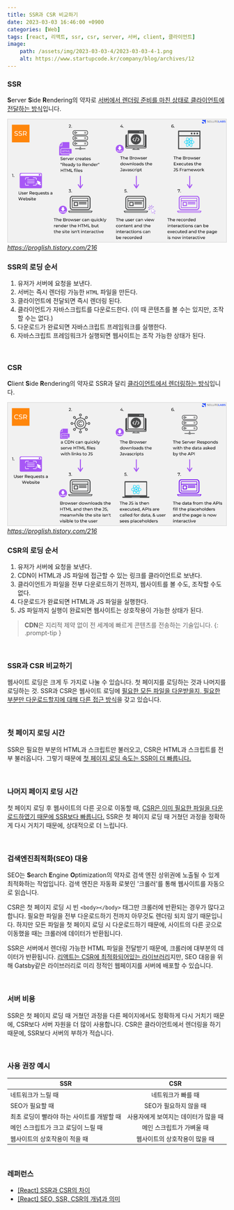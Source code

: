```yaml
---
title: SSR과 CSR 비교하기
date: 2023-03-03 16:46:00 +0900
categories: [Web]
tags: [react, 리액트, ssr, csr, server, 서버, client, 클라이언트]
image:
    path: /assets/img/2023-03-03-4/2023-03-03-4-1.png
    alt: https://www.startupcode.kr/company/blog/archives/12
---
```


### SSR

**S**erver **S**ide **R**endering의 약자로 <u>서버에서 렌더링 준비를 마친 상태로 클라이언트에 전달하는 방식</u>입니다.

![SSR](/assets/img/2023-03-03-4/2023-03-03-4-2.png)
_https://proglish.tistory.com/216_

### SSR의 로딩 순서

1. 유저가 서버에 요청을 보낸다.
2. 서버는 즉시 렌더링 가능한 `HTML` 파일을 만든다.
3. 클라이언트에 전달되면 즉시 렌더링 된다.
4. 클라이언트가 자바스크립트를 다운로드한다. (이 때 콘텐츠를 볼 수는 있지만, 조작할 수는 없다.)
5. 다운로드가 완료되면 자바스크립트 프레임워크를 실행한다.
6. 자바스크립트 프레임워크가 실행되면 웹사이트는 조작 가능한 상태가 된다.

&nbsp;

### CSR

**C**lient **S**ide **R**endering의 약자로 SSR과 달리 <u>클라이언트에서 렌더링하는 방식</u>입니다.

![CSR](/assets/img/2023-03-03-4/2023-03-03-4-3.png)
_https://proglish.tistory.com/216_

### CSR의 로딩 순서

1. 유저가 서버에 요청을 보낸다.
2. CDN이 HTML과 JS 파일에 접근할 수 있는 링크를 클라이언트로 보낸다.
3. 클라이언트가 파일을 전부 다운로드하기 전까지, 웹사이트를 볼 수도, 조작할 수도 없다.
4. 다운로드가 완료되면 HTML과 JS 파일을 실행한다.
5. JS 파일까지 실행이 완료되면 웹사이트는 상호작용이 가능한 상태가 된다.

> **CDN**은 지리적 제약 없이 전 세계에 빠르게 콘텐츠를 전송하는 기술입니다.
{: .prompt-tip }

&nbsp;

### SSR과 CSR 비교하기

웹사이트 로딩은 크게 두 가지로 나눌 수 있습니다. 첫 페이지를 로딩하는 것과 나머지를 로딩하는 것. SSR과 CSR은 웹사이트 로딩에 <u>필요한 모든 파일을 다운받을지, 필요한 부분만 다운로드할지에 대해 다른 접근 방식</u>을 갖고 있습니다.

&nbsp;

### 첫 페이지 로딩 시간

SSR은 필요한 부분의 HTML과 스크립트만 불러오고, CSR은 HTML과 스크립트를 전부 불러옵니다. 그렇기 때문에 <u>첫 페이지 로딩 속도는 SSR이 더 빠릅니다.</u>

&nbsp;

### 나머지 페이지 로딩 시간

첫 페이지 로딩 후 웹사이트의 다른 곳으로 이동할 때, <u>CSR은 이미 필요한 파일을 다운로드하였기 때문에 SSR보다 빠릅니다.</u> SSR은 첫 페이지 로딩 때 거쳤던 과정을 정확하게 다시 거치기 때문에, 상대적으로 더 느립니다.

&nbsp;

### 검색엔진최적화(SEO) 대응

SEO는 **S**earch **E**ngine **O**ptimization의 약자로 검색 엔진 상위권에 노출될 수 있게 최적화하는 작업입니다. 검색 엔진은 자동화 로봇인 '크롤러'를 통해 웹사이트를 자동으로 읽습니다.

CSR은 첫 페이지 로딩 시 빈 `<body></body>` 태그만 크롤러에 반환되는 경우가 많다고 합니다. 필요한 파일을 전부 다운로드하기 전까지 아무것도 렌더링 되지 않기 때문입니다. 하지만 모든 파일을 첫 페이지 로딩 시 다운로드하기 때문에, 사이트의 다른 곳으로 이동했을 때는 크롤러에 데이터가 반환됩니다.

SSR은 서버에서 렌더링 가능한 HTML 파일을 전달받기 때문에, 크롤러에 대부분의 데이터가 반환됩니다. <u>리액트는 CSR에 최적화되어있는 라이브러리</u>지만, SEO 대응을 위해 Gatsby같은 라이브러리로 미리 정적인 웹페이지를 서버에 배포할 수 있습니다.

&nbsp;

### 서버 비용

SSR은 첫 페이지 로딩 때 거쳤던 과정을 다른 페이지에서도 정확하게 다시 거치기 때문에, CSR보다 서버 자원을 더 많이 사용합니다. CSR은 클라이언트에서 렌더링을 하기 때문에, SSR보다 서버의 부하가 적습니다.

&nbsp;

### 사용 권장 예시

| SSR                      | CSR                  |
| ------------------------ |:--------------------:|
| 네트워크가 느릴 때               | 네트워크가 빠를 때           |
| SEO가 필요할 때               | SEO가 필요하지 않을 때       |
| 최초 로딩이 빨라야 하는 사이트를 개발할 때 | 사용자에게 보여지는 데이터가 많을 때 |
| 메인 스크립트가 크고 로딩이 느릴 때     | 메인 스크립트가 가벼울 때       |
| 웹사이트의 상호작용이 적을 때         | 웹사이트의 상호작용이 많을 때     |

&nbsp;

### 레퍼런스

- <a href="https://proglish.tistory.com/216" target="_blank">[React] SSR과 CSR의 차이</a>
- <a href="https://velog.io/@zihs0822/SEO-SSR-CSR%EC%9D%98-%EA%B0%9C%EB%85%90%EA%B3%BC-%EC%9D%98%EB%AF%B8" target="_blank">[React] SEO, SSR, CSR의 개념과 의미</a>